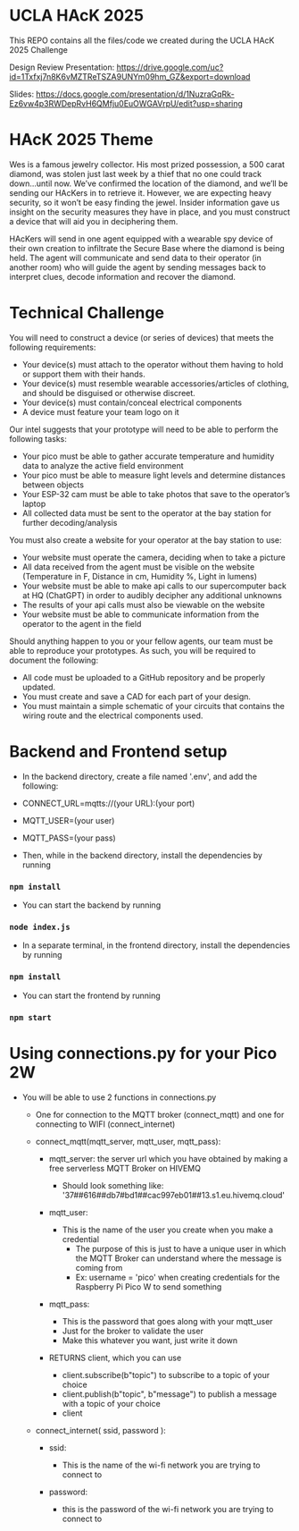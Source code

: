 # UCLA HAcK 2025
This REPO contains all the files/code we created during the UCLA HAcK 2025 Challenge

Design Review Presentation: https://drive.google.com/uc?id=1Txfxj7n8K6vMZTReTSZA9UNYm09hm_GZ&export=download

Slides: https://docs.google.com/presentation/d/1NuzraGqRk-Ez6vw4p3RWDepRvH6QMfju0EuOWGAVrpU/edit?usp=sharing

# HAcK 2025 Theme
Wes is a famous jewelry collector.  His most prized possession, a 500 carat diamond, was stolen just last week by a thief that no one could track down…until now. We’ve confirmed the location of the diamond, and we’ll be sending our HAcKers in to retrieve it.  However, we are expecting heavy security, so it won’t be easy finding the jewel. Insider information gave us insight on the security measures they have in place, and you must construct a device that will aid you in deciphering them.

HAcKers will send in one agent equipped with a wearable spy device of their own creation to infiltrate the Secure Base where the diamond is being held. The agent will communicate and send data to their operator (in another room) who will guide the agent by sending messages back to interpret clues, decode information and recover the diamond.

# Technical Challenge
You will need to construct a device (or series of devices) that meets the following requirements:
- Your device(s) must attach to the operator without them having to hold or support them with their hands.
- Your device(s) must resemble wearable accessories/articles of clothing, and should be disguised or otherwise discreet.
- Your device(s) must contain/conceal electrical components
- A device must feature your team logo on it

Our intel suggests that your prototype will need to be able to perform the following tasks:
- Your pico must be able to gather accurate temperature and humidity data to analyze the active field environment
- Your pico must be able to measure light levels and determine distances between objects
- Your ESP-32 cam must be able to take photos that save to the operator’s laptop
- All collected data must be sent to the operator at the bay station for further decoding/analysis

You must also create a website for your operator at the bay station to use:
- Your website must operate the camera, deciding when to  take a picture
- All data received from the agent must be visible on  the website (Temperature in F, Distance in cm, Humidity %, Light in lumens)
- Your website must be able to make api calls to our supercomputer back at HQ (ChatGPT) in order to audibly decipher any additional unknowns
- The results of your api calls must also be viewable on the website
- Your website must be able to communicate information from the operator to the agent in the field

Should anything happen to you or your fellow agents, our team must be able to reproduce your prototypes. As such, you will be required to document the following:
- All code must be uploaded to a GitHub repository and be properly updated.
- You must create and save a CAD for each part of your design.
- You must maintain a simple schematic of your circuits that contains the wiring route and the electrical components used.

# Backend and Frontend setup

- In the backend directory, create a file named '.env', and add the following:

- CONNECT_URL=mqtts://(your URL):(your port)

- MQTT_USER=(your user)

- MQTT_PASS=(your pass)

- Then, while in the backend directory, install the dependencies by running
### `npm install`
- You can start the backend by running 
### `node index.js`

- In a separate terminal, in the frontend directory, install the dependencies by running
### `npm install`
- You can start the frontend by running 
### `npm start`

# Using connections.py for your Pico 2W

- You will be able to use 2 functions in connections.py
    - One for connection to the MQTT broker (connect_mqtt) and one for connecting to WIFI (connect_internet)

    - connect_mqtt(mqtt_server, mqtt_user, mqtt_pass):

        - mqtt_server: the server url which you have obtained by making a free serverless MQTT Broker on HIVEMQ
            - Should look something like: '37##616##db7#bd1##cac997eb01##13.s1.eu.hivemq.cloud'

        - mqtt_user:
            - This is the name of the user you create when you make a credential
                - The purpose of this is just to have a unique user in which the MQTT Broker can understand where the message is coming from 
                - Ex: username = 'pico' when creating credentials for the Raspberry Pi Pico W to send something

        - mqtt_pass:
            - This is the password that goes along with your mqtt_user
            - Just for the broker to validate the user
            - Make this whatever you want, just write it down

        - RETURNS client, which you can use 
            - client.subscribe(b"topic") to subscribe to a topic of your choice
            - client.publish(b"topic", b"message") to publish a message with a topic of your choice
            - client

    - connect_internet( ssid, password ):
        
        - ssid: 
            - This is the name of the wi-fi network you are trying to connect to

        - password:
            - this is the password of the wi-fi network you are trying to connect to
